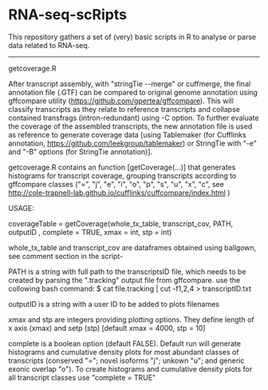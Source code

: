 # RNA-seq-scRipts
This repository gathers a set of (very) basic scripts in R to analyse or parse data related to RNA-seq. 

--------------
getcoverage.R

After transcript assembly, with "stringTie --merge" or cuffmerge, the final annotation file (.GTF) can be compared to original genome annotation using gffcompare utility (https://github.com/gpertea/gffcompare). This will classify transcripts as they relate to reference transcripts and collapse contained transfrags (intron-redundant) using -C option. To further evaluate the coverage of the assembled transcripts, the new annotation file is used as reference to generate coverage data [using Tablemaker (for Cufflinks annotation, https://github.com/leekgroup/tablemaker) or StringTie with "-e" and "-B" options (for StringTie annotation)]. 

getcoverage.R contains an function [getCoverage(...)] that generates histograms for transcript coverage, grouping transcripts according to gffcompare classes ("=", "j", "e", "i", "o", "p", "s", "u", "x", "c", see http://cole-trapnell-lab.github.io/cufflinks/cuffcompare/index.html )

USAGE:

coverageTable = getCoverage(whole_tx_table, transcript_cov,
                 PATH, outputID , complete = TRUE, xmax = int, stp = int)
                 
whole_tx_table and transcript_cov are dataframes obtained using ballgown, see comment section in the script-

PATH is a string with full path to the transcriptsID file, which needs to be created by parsing the ".tracking" output file from gffcompare. use the collowing bash command:
$ cat file.tracking | cut -f1,2,4 > transcriptID.txt

outputID is a string with a user ID to be added to plots filenames

xmax and stp are integers providing plotting options. They define length of x axis (xmax) and setp (stp) [default xmax = 4000, stp = 10]         

complete is a boolean option (default FALSE). Default run will generate histograms and cumulative density plots for most abundant classes of transcripts (conserved "="; novel isoforms "j"; unkown "u"; and generic exonic overlap "o"). To create histograms and cumulative density plots for all  transcript classes use "complete = TRUE"

